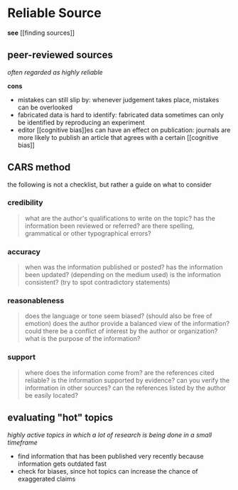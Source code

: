 # Reliable Source

**see** [[finding sources]]

## peer-reviewed sources

_often regarded as highly reliable_

**cons**

- mistakes can still slip by: whenever judgement takes place, mistakes can be overlooked
- fabricated data is hard to identify: fabricated data sometimes can only be identified by reproducing an experiment
- editor [[cognitive bias]]es can have an effect on publication: journals are more likely to publish an article that agrees with a certain [[cognitive bias]]

## CARS method

the following is not a checklist, but rather a guide on what to consider

### credibility

> what are the author's qualifications to write on the topic?
> has the information been reviewed or referred?
> are there spelling, grammatical or other typographical errors?

### accuracy

> when was the information published or posted?
> has the information been updated? (depending on the medium used)
> is the information consistent? (try to spot contradictory statements)

### reasonableness

> does the language or tone seem biased? (should also be free of emotion)
> does the author provide a balanced view of the information?
> could there be a conflict of interest by the author or organization?
> what is the purpose of the information?

### support

> where does the information come from? are the references cited reliable?
> is the information supported by evidence?
> can you verify the information in other sources?
> can the references listed by the author be easily located?

## evaluating "hot" topics

_highly active topics in which a lot of research is being done in a small timeframe_

- find information that has been published very recently because information gets outdated fast
- check for biases, since hot topics can increase the chance of exaggerated claims
